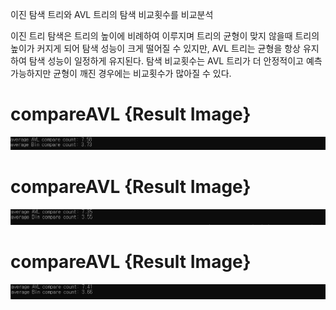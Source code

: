 이진 탐색 트리와 AVL 트리의 탐색 비교횟수를 비교분석

이진 트리 탐색은 트리의 높이에 비례하여 이루지며 트리의 균형이 맞지 않을때 트리의 높이가 커지게 되어 탐색 성능이 크게 떨어질 수 있지만, 
AVL 트리는 균형을 항상 유지하여 탐색 성능이 일정하게 유지된다. 탐색 비교횟수는 AVL 트리가 더 안정적이고 예측가능하지만 균형이 깨진 경우에는 비교횟수가 많아질 수 있다.

# compareAVL {Result Image}
![.](./17-compareAVL(1).png)

# compareAVL {Result Image}
![.](./17-compareAVL(2).png)

# compareAVL {Result Image}
![.](./17-compareAVL(3).png)


